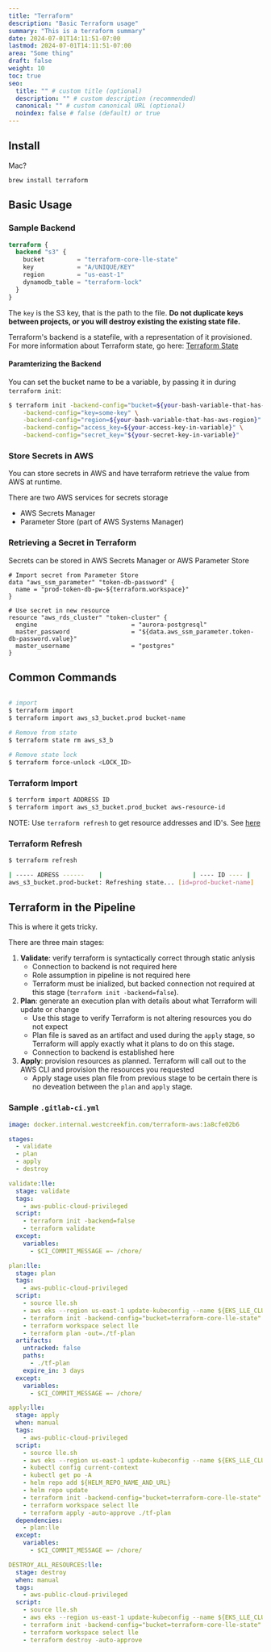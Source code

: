 ```yaml
---
title: "Terraform"
description: "Basic Terraform usage"
summary: "This is a terraform summary"
date: 2024-07-01T14:11:51-07:00
lastmod: 2024-07-01T14:11:51-07:00
area: "Some thing"
draft: false
weight: 10
toc: true
seo:
  title: "" # custom title (optional)
  description: "" # custom description (recommended)
  canonical: "" # custom canonical URL (optional)
  noindex: false # false (default) or true
---
```


## Install

Mac?

```
brew install terraform
```

## Basic Usage

### Sample Backend

```tf
terraform {
  backend "s3" {
    bucket         = "terraform-core-lle-state"
    key            = "A/UNIQUE/KEY"
    region         = "us-east-1"
    dynamodb_table = "terraform-lock"
  }
}
```

The `key` is the S3 key, that is the path to the file. **Do not duplicate keys between projects, or you will destroy existing the existing state file.**

Terraform's backend is a statefile, with a representation of it provisioned. For more information about Terraform state, go here: [Terraform State](https://www.terraform.io/docs/state/index.html)

#### Paramterizing the Backend

You can set the bucket name to be a variable, by passing it in during `terraform init`:

```bash
$ terraform init -backend-config="bucket=${your-bash-variable-that-has-bknd-s3-bucket-name}" \
    -backend-config="key=some-key" \
    -backend-config="region=${your-bash-variable-that-has-aws-region}" \
    -backend-config="access_key=${your-access-key-in-variable}" \
    -backend-config="secret_key="${your-secret-key-in-variable}"
```

### Store Secrets in AWS

You can store secrets in AWS and have terraform retrieve the value from AWS at runtime.

There are two AWS services for secrets storage

- AWS Secrets Manager
- Parameter Store (part of AWS Systems Manager)

### Retrieving a Secret in Terraform

Secrets can be stored in AWS Secrets Manager or AWS Parameter Store

```hcl
# Import secret from Parameter Store
data "aws_ssm_parameter" "token-db-password" {
  name = "prod-token-db-pw-${terraform.workspace}"
}

# Use secret in new resource
resource "aws_rds_cluster" "token-cluster" {
  engine                          = "aurora-postgresql"
  master_password                 = "${data.aws_ssm_parameter.token-db-password.value}"
  master_username                 = "postgres"
}
```

## Common Commands

```bash

# import
$ terraform import
$ terraform import aws_s3_bucket.prod bucket-name

# Remove from state
$ terraform state rm aws_s3_b

# Remove state lock
$ terraform force-unlock <LOCK_ID>
```

### Terraform Import

```bash
$ terrform import ADDRESS ID
$ terraform import aws_s3_bucket.prod_bucket aws-resource-id
```

NOTE: Use `terraform refresh` to get resource addresses and ID's. See [here](#terraform-refresh)

### Terraform Refresh

```bash
$ terraform refresh

| ----- ADRESS ------    |                         | ---- ID ---- |
aws_s3_bucket.prod-bucket: Refreshing state... [id=prod-bucket-name]
```

## Terraform in the Pipeline

This is where it gets tricky.

There are three main stages:

1. **Validate**: verify terraform is syntactically correct through static anlysis
   - Connection to backend is not required here
   - Role assumption in pipeline is not required here
   - Terraform must be inialized, but backed connection not required at this stage (`terraform init -backend=false`).
1. **Plan**: generate an execution plan with details about what Terraform will update or change
   - Use this stage to verify Terraform is not altering resources you do not expect
   - Plan file is saved as an artifact and used during the `apply` stage, so Terraform will apply exactly what it plans to do on this stage.
   - Connection to backend is established here
1. **Apply**: provision resources as planned. Terraform will call out to the AWS CLI and provision the resources you requested
   - Apply stage uses plan file from previous stage to be certain there is no deveation between the `plan` and `apply` stage.

### Sample `.gitlab-ci.yml`

```yaml
image: docker.internal.westcreekfin.com/terraform-aws:1a8cfe02b6

stages:
  - validate
  - plan
  - apply
  - destroy

validate:lle:
  stage: validate
  tags:
    - aws-public-cloud-privileged
  script:
    - terraform init -backend=false
    - terraform validate
  except:
    variables:
      - $CI_COMMIT_MESSAGE =~ /chore/

plan:lle:
  stage: plan
  tags:
    - aws-public-cloud-privileged
  script:
    - source lle.sh
    - aws eks --region us-east-1 update-kubeconfig --name ${EKS_LLE_CLUSTER_NAME}
    - terraform init -backend-config="bucket=terraform-core-lle-state"
    - terraform workspace select lle
    - terraform plan -out=./tf-plan
  artifacts:
    untracked: false
    paths:
      - ./tf-plan
    expire_in: 3 days
  except:
    variables:
      - $CI_COMMIT_MESSAGE =~ /chore/

apply:lle:
  stage: apply
  when: manual
  tags:
    - aws-public-cloud-privileged
  script:
    - source lle.sh
    - aws eks --region us-east-1 update-kubeconfig --name ${EKS_LLE_CLUSTER}
    - kubectl config current-context
    - kubectl get po -A
    - helm repo add ${HELM_REPO_NAME_AND_URL}
    - helm repo update
    - terraform init -backend-config="bucket=terraform-core-lle-state"
    - terraform workspace select lle
    - terraform apply -auto-approve ./tf-plan
  dependencies:
    - plan:lle
  except:
    variables:
      - $CI_COMMIT_MESSAGE =~ /chore/

DESTROY_ALL_RESOURCES:lle:
  stage: destroy
  when: manual
  tags:
    - aws-public-cloud-privileged
  script:
    - source lle.sh
    - aws eks --region us-east-1 update-kubeconfig --name ${EKS_LLE_CLUSTER}
    - terraform init -backend-config="bucket=terraform-core-lle-state"
    - terraform workspace select lle
    - terraform destroy -auto-approve
```
